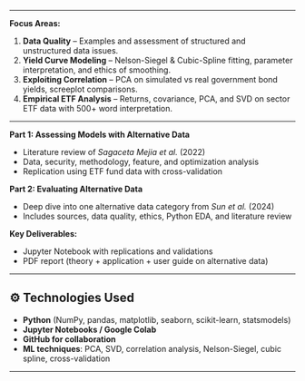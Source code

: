
---
  
**Focus Areas:**
1. **Data Quality** – Examples and assessment of structured and unstructured data issues.  
2. **Yield Curve Modeling** – Nelson-Siegel & Cubic-Spline fitting, parameter interpretation, and ethics of smoothing.  
3. **Exploiting Correlation** – PCA on simulated vs real government bond yields, screeplot comparisons.  
4. **Empirical ETF Analysis** – Returns, covariance, PCA, and SVD on sector ETF data with 500+ word interpretation.  

---
 
**Part 1: Assessing Models with Alternative Data**  
- Literature review of *Sagaceta Mejia et al.* (2022)  
- Data, security, methodology, feature, and optimization analysis  
- Replication using ETF fund data with cross-validation  

**Part 2: Evaluating Alternative Data**  
- Deep dive into one alternative data category from *Sun et al.* (2024)  
- Includes sources, data quality, ethics, Python EDA, and literature review  

**Key Deliverables:**
- Jupyter Notebook with replications and validations  
- PDF report (theory + application + user guide on alternative data)  

---

## ⚙️ Technologies Used
- **Python** (NumPy, pandas, matplotlib, seaborn, scikit-learn, statsmodels)  
- **Jupyter Notebooks / Google Colab**  
- **GitHub for collaboration**  
- **ML techniques**: PCA, SVD, correlation analysis, Nelson-Siegel, cubic spline, cross-validation  

---
